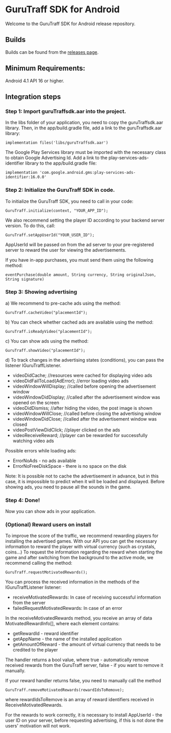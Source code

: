 # GuruTraff SDK for Android

Welcome to the GuruTraff SDK for Android release repository.

## Builds
Builds can be found from the [releases page](https://github.com/gurutraff/gurutraff-sdk-android/releases).

## Minimum Requirements:
 Android 4.1 API 16 or higher.

## Integration steps

### Step 1: Import guruTraffsdk.aar into the project.

In the libs folder of your application, you need to copy the guruTraffsdk.aar library.
Then, in the app/build.gradle file, add a link to the guruTraffsdk.aar library:
    
    implementation files('libs/guruTraffsdk.aar')
     
The Google Play Services library must be imported with the necessary class to obtain Google Advertising Id.
Add a link to the play-services-ads-identifier library to the app/build.gradle file:

  

    implementation 'com.google.android.gms:play-services-ads-identifier:16.0.0'


### Step 2: Initialize the GuruTraff SDK in code.

To initialize the GuruTraff SDK, you need to call in your code: 

	

    GuruTraff.initialize(context, "YOUR_APP_ID");

We also recommend setting the player ID according to your backend server version. To do this, call: 

	

    GuruTraff.setAppUserId("YOUR_USER_ID");

AppUserId will be passed on from the ad server to your pre-registered server to reward the user for viewing the advertisements.

   If you have in-app purchases, you must send them using the following method:
   

    eventPurchase(double amount, String currency, String originalJson, String signature)


### Step 3: Showing advertising

a) We recommend to pre-cache ads using the method:

    GuruTraff.cacheVideo("placementId");

b) You can check whether cached ads are available using the method:

    GuruTraff.isReadyVideo("placementId");

c) You can show ads using the method:

    GuruTraff.showVideo("placementId");

d) To track changes in the advertising states (conditions), you can pass the listener IGuruTraffListener.
- videoDidCache;			          //resources were cached for displaying video ads
- videoDidFailToLoad(AdError);        //error loading video ads
- videoWindowWillDisplay;		      //called before opening the advertisement window
- videoWindowDidDisplay; 			  //called after the advertisement window was opened on the screen
- videoDidDismiss;			          //after hiding the video, the post image is shown
- videoWindowWillClose;			      //called before closing the advertising window
- videoWindowDidClose;			      //called after the advertisement window was closed
- videoPostViewDidClick;              //player clicked on the ads
- videoReceiveReward;                 //player can be rewarded for successfully watching video ads

Possible errors while loading ads:
- ErrorNoAds - no ads available
- ErrorNoFreeDiskSpace - there is no space on the disk
        
Note:
It is possible not to cache the advertisement in advance, but in this case, it is impossible to predict when it will be loaded and displayed.
Before showing ads, you need to pause all the sounds in the game.

### Step 4: Done!

  Now you can show ads in your application.


### (Optional) Reward users on install

To improve the score of the traffic, we recommend rewarding players for installing the advertised games.
With our API you can get the necessary information to reward the player with virtual currency (such as crystals, coins...)
To request the information regarding the reward when starting the game and after switching from the background to the active mode, we recommend calling the method:

    GuruTraff.requestMotivatedRewards();
You can process the received information in the methods of the IGuruTraffListener listener:
- receiveMotivatedRewards: In case of receiving successful information from the server
- failedRequestMotivatedRewards: In case of an error

In the receiveMotivatedRewards method, you receive an array of data MotivatedRewardInfo[], where each element contains:
- getRewardId - reward identifier
- getAppName - the name of the installed application
- getAmountOfReward - the amount of virtual currency that needs to be credited to the player

The handler returns a bool value, where true - automatically remove received rewards from the GuruTraff server, false - if you want to remove it manually.

If your reward handler returns false, you need to manually call the method 		

    GuruTraff.removeMotivatedRewards(rewardIdsToRemove);

where rewardIdsToRemove is an array of reward identifiers received in ReceiveMotivatedRewards.

For the rewards to work correctly, it is necessary to install AppUserId - the user ID on your server, before requesting advertising, if this is not done the users' motivation will not work.
